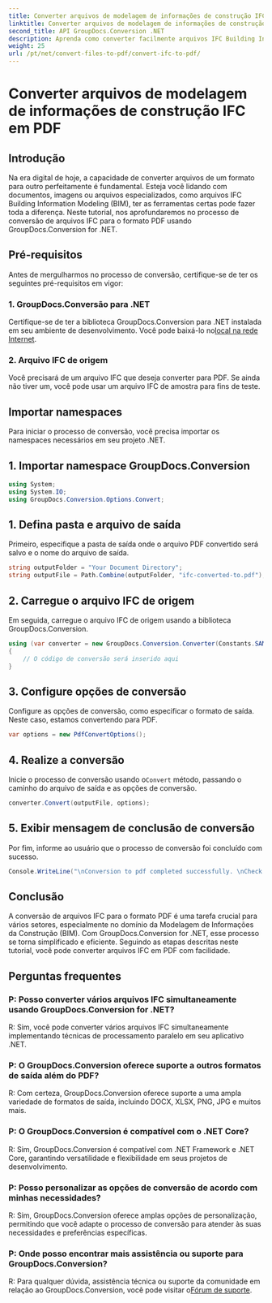 ```yaml
---
title: Converter arquivos de modelagem de informações de construção IFC em PDF
linktitle: Converter arquivos de modelagem de informações de construção IFC em PDF
second_title: API GroupDocs.Conversion .NET
description: Aprenda como converter facilmente arquivos IFC Building Information Modeling para o formato PDF usando GroupDocs.Conversion for .NET.
weight: 25
url: /pt/net/convert-files-to-pdf/convert-ifc-to-pdf/
---
```


# Converter arquivos de modelagem de informações de construção IFC em PDF

## Introdução
Na era digital de hoje, a capacidade de converter arquivos de um formato para outro perfeitamente é fundamental. Esteja você lidando com documentos, imagens ou arquivos especializados, como arquivos IFC Building Information Modeling (BIM), ter as ferramentas certas pode fazer toda a diferença. Neste tutorial, nos aprofundaremos no processo de conversão de arquivos IFC para o formato PDF usando GroupDocs.Conversion for .NET. 
## Pré-requisitos
Antes de mergulharmos no processo de conversão, certifique-se de ter os seguintes pré-requisitos em vigor:
### 1. GroupDocs.Conversão para .NET
 Certifique-se de ter a biblioteca GroupDocs.Conversion para .NET instalada em seu ambiente de desenvolvimento. Você pode baixá-lo no[local na rede Internet](https://releases.groupdocs.com/conversion/net/).
### 2. Arquivo IFC de origem
Você precisará de um arquivo IFC que deseja converter para PDF. Se ainda não tiver um, você pode usar um arquivo IFC de amostra para fins de teste.

## Importar namespaces
Para iniciar o processo de conversão, você precisa importar os namespaces necessários em seu projeto .NET. 
## 1. Importar namespace GroupDocs.Conversion
```csharp
using System;
using System.IO;
using GroupDocs.Conversion.Options.Convert;
```
## 1. Defina pasta e arquivo de saída
Primeiro, especifique a pasta de saída onde o arquivo PDF convertido será salvo e o nome do arquivo de saída.
```csharp
string outputFolder = "Your Document Directory";
string outputFile = Path.Combine(outputFolder, "ifc-converted-to.pdf");
```
## 2. Carregue o arquivo IFC de origem
Em seguida, carregue o arquivo IFC de origem usando a biblioteca GroupDocs.Conversion.
```csharp
using (var converter = new GroupDocs.Conversion.Converter(Constants.SAMPLE_IFC))
{
    // O código de conversão será inserido aqui
}
```
## 3. Configure opções de conversão
Configure as opções de conversão, como especificar o formato de saída. Neste caso, estamos convertendo para PDF.
```csharp
var options = new PdfConvertOptions();
```
## 4. Realize a conversão
 Inicie o processo de conversão usando o`Convert` método, passando o caminho do arquivo de saída e as opções de conversão.
```csharp
converter.Convert(outputFile, options);
```
## 5. Exibir mensagem de conclusão de conversão
Por fim, informe ao usuário que o processo de conversão foi concluído com sucesso.
```csharp
Console.WriteLine("\nConversion to pdf completed successfully. \nCheck output in {0}", outputFolder);
```

## Conclusão
A conversão de arquivos IFC para o formato PDF é uma tarefa crucial para vários setores, especialmente no domínio da Modelagem de Informações da Construção (BIM). Com GroupDocs.Conversion for .NET, esse processo se torna simplificado e eficiente. Seguindo as etapas descritas neste tutorial, você pode converter arquivos IFC em PDF com facilidade.
## Perguntas frequentes
### P: Posso converter vários arquivos IFC simultaneamente usando GroupDocs.Conversion for .NET?
R: Sim, você pode converter vários arquivos IFC simultaneamente implementando técnicas de processamento paralelo em seu aplicativo .NET.
### P: O GroupDocs.Conversion oferece suporte a outros formatos de saída além do PDF?
R: Com certeza, GroupDocs.Conversion oferece suporte a uma ampla variedade de formatos de saída, incluindo DOCX, XLSX, PNG, JPG e muitos mais.
### P: O GroupDocs.Conversion é compatível com o .NET Core?
R: Sim, GroupDocs.Conversion é compatível com .NET Framework e .NET Core, garantindo versatilidade e flexibilidade em seus projetos de desenvolvimento.
### P: Posso personalizar as opções de conversão de acordo com minhas necessidades?
R: Sim, GroupDocs.Conversion oferece amplas opções de personalização, permitindo que você adapte o processo de conversão para atender às suas necessidades e preferências específicas.
### P: Onde posso encontrar mais assistência ou suporte para GroupDocs.Conversion?
R: Para qualquer dúvida, assistência técnica ou suporte da comunidade em relação ao GroupDocs.Conversion, você pode visitar o[Fórum de suporte](https://forum.groupdocs.com/c/conversion/11).